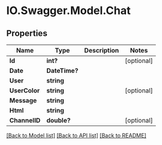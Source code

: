 # IO.Swagger.Model.Chat
## Properties

Name | Type | Description | Notes
------------ | ------------- | ------------- | -------------
**Id** | **int?** |  | [optional] 
**Date** | **DateTime?** |  | 
**User** | **string** |  | 
**UserColor** | **string** |  | [optional] 
**Message** | **string** |  | 
**Html** | **string** |  | 
**ChannelID** | **double?** |  | [optional] 

[[Back to Model list]](../README.md#documentation-for-models) [[Back to API list]](../README.md#documentation-for-api-endpoints) [[Back to README]](../README.md)

